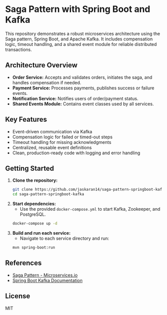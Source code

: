 # Saga Pattern with Spring Boot and Kafka

This repository demonstrates a robust microservices architecture using the Saga pattern, Spring Boot, and Apache Kafka. It includes compensation logic, timeout handling, and a shared event module for reliable distributed transactions.

## Architecture Overview
- **Order Service:** Accepts and validates orders, initiates the saga, and handles compensation if needed.
- **Payment Service:** Processes payments, publishes success or failure events.
- **Notification Service:** Notifies users of order/payment status.
- **Shared Events Module:** Contains event classes used by all services.

## Key Features
- Event-driven communication via Kafka
- Compensation logic for failed or timed-out steps
- Timeout handling for missing acknowledgments
- Centralized, reusable event definitions
- Clean, production-ready code with logging and error handling

## Getting Started
1. **Clone the repository:**
   ```sh
   git clone https://github.com/jaskaran14/saga-pattern-springboot-kafka.git
   cd saga-pattern-springboot-kafka
   ```
2. **Start dependencies:**
   - Use the provided `docker-compose.yml` to start Kafka, Zookeeper, and PostgreSQL.
   ```sh
   docker-compose up -d
   ```
3. **Build and run each service:**
   - Navigate to each service directory and run:
   ```sh
   mvn spring-boot:run
   ```

## References
- [Saga Pattern - Microservices.io](https://microservices.io/patterns/data/saga.html)
- [Spring Boot Kafka Documentation](https://docs.spring.io/spring-kafka/docs/current/reference/html/)

## License
MIT
